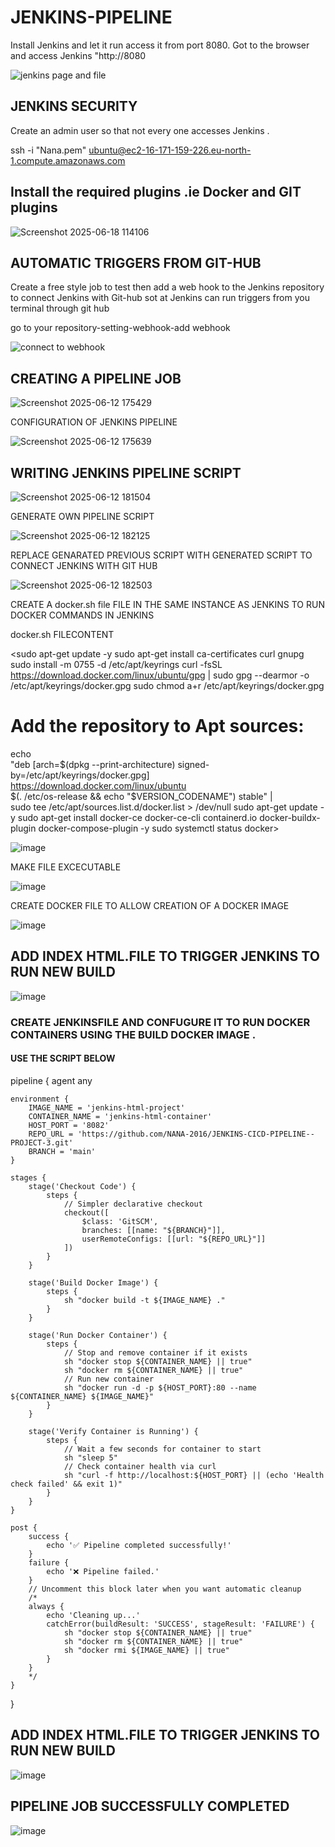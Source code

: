 # JENKINS-PIPELINE

Install Jenkins and let it run access it from port 8080. Got to the browser and access Jenkins "http://<Public ip address>8080

![jenkins page and file ](https://github.com/user-attachments/assets/483fc12a-d718-401e-b4ec-1e6098cca21c)

## JENKINS SECURITY

Create an admin user so that not every one accesses Jenkins .

ssh -i "Nana.pem" ubuntu@ec2-16-171-159-226.eu-north-1.compute.amazonaws.com


## Install the required plugins .ie Docker and GIT plugins

![Screenshot 2025-06-18 114106](https://github.com/user-attachments/assets/bb49e333-8035-497a-9ab0-c363ca6a0c73)



## AUTOMATIC TRIGGERS FROM GIT-HUB

Create a free style job to test then add a web hook to the Jenkins repository to connect Jenkins with Git-hub sot at Jenkins can run triggers from you terminal through git hub

go to your repository-setting-webhook-add webhook

![connect to webhook](https://github.com/user-attachments/assets/e653784b-775e-4aa5-aaa8-6401a4c959eb)

## CREATING A PIPELINE JOB

![Screenshot 2025-06-12 175429](https://github.com/user-attachments/assets/7c70016e-856e-4fe2-9529-e4b59e5e0b56)

CONFIGURATION OF JENKINS PIPELINE

![Screenshot 2025-06-12 175639](https://github.com/user-attachments/assets/e171e725-83fb-430c-9249-de8e3c971698)

## WRITING JENKINS PIPELINE SCRIPT

![Screenshot 2025-06-12 181504](https://github.com/user-attachments/assets/f8e6ac96-a98e-4281-b80f-61cc8b9c3ed2)

GENERATE OWN PIPELINE SCRIPT

![Screenshot 2025-06-12 182125](https://github.com/user-attachments/assets/c665f914-9a57-482c-8eb1-c4ffb9b6d594)

REPLACE GENARATED PREVIOUS SCRIPT WITH GENERATED SCRIPT TO CONNECT JENKINS WITH GIT HUB

![Screenshot 2025-06-12 182503](https://github.com/user-attachments/assets/89b99f73-0f12-4200-8ac2-0e1dbc99e44b)

CREATE A docker.sh file FILE IN THE SAME INSTANCE AS JENKINS TO RUN DOCKER COMMANDS IN JENKINS

docker.sh FILECONTENT

<sudo apt-get update -y
sudo apt-get install ca-certificates curl gnupg
sudo install -m 0755 -d /etc/apt/keyrings
curl -fsSL https://download.docker.com/linux/ubuntu/gpg | sudo gpg --dearmor -o /etc/apt/keyrings/docker.gpg
sudo chmod a+r /etc/apt/keyrings/docker.gpg

# Add the repository to Apt sources:
echo \
  "deb [arch=$(dpkg --print-architecture) signed-by=/etc/apt/keyrings/docker.gpg] https://download.docker.com/linux/ubuntu \
  $(. /etc/os-release && echo "$VERSION_CODENAME") stable" | \
  sudo tee /etc/apt/sources.list.d/docker.list > /dev/null
sudo apt-get update -y
sudo apt-get install docker-ce docker-ce-cli containerd.io docker-buildx-plugin docker-compose-plugin -y
sudo systemctl status docker>


![image](https://github.com/user-attachments/assets/a733f247-dffa-4094-88cd-5f2104ab8db9)

MAKE FILE EXCECUTABLE

![image](https://github.com/user-attachments/assets/28e016f8-ea3d-443e-8e8c-6a9f81ba6ef6)


CREATE DOCKER FILE TO ALLOW CREATION OF A DOCKER IMAGE

![image](https://github.com/user-attachments/assets/79da0f70-23fe-4193-9b17-4e9e6cc1c008)

## ADD INDEX HTML.FILE TO TRIGGER JENKINS TO RUN NEW BUILD
 
![image](https://github.com/user-attachments/assets/4559e9bc-d15d-47db-b8a6-1c4186181085)

### CREATE JENKINSFILE AND CONFUGURE IT TO RUN DOCKER CONTAINERS USING THE BUILD DOCKER IMAGE .
#### USE THE SCRIPT BELOW

pipeline {
    agent any

    environment {
        IMAGE_NAME = 'jenkins-html-project'
        CONTAINER_NAME = 'jenkins-html-container'
        HOST_PORT = '8082'
        REPO_URL = 'https://github.com/NANA-2016/JENKINS-CICD-PIPELINE--PROJECT-3.git'
        BRANCH = 'main'
    }

    stages {
        stage('Checkout Code') {
            steps {
                // Simpler declarative checkout
                checkout([
                    $class: 'GitSCM',
                    branches: [[name: "${BRANCH}"]],
                    userRemoteConfigs: [[url: "${REPO_URL}"]]
                ])
            }
        }

        stage('Build Docker Image') {
            steps {
                sh "docker build -t ${IMAGE_NAME} ."
            }
        }

        stage('Run Docker Container') {
            steps {
                // Stop and remove container if it exists
                sh "docker stop ${CONTAINER_NAME} || true"
                sh "docker rm ${CONTAINER_NAME} || true"
                // Run new container
                sh "docker run -d -p ${HOST_PORT}:80 --name ${CONTAINER_NAME} ${IMAGE_NAME}"
            }
        }

        stage('Verify Container is Running') {
            steps {
                // Wait a few seconds for container to start
                sh "sleep 5"
                // Check container health via curl
                sh "curl -f http://localhost:${HOST_PORT} || (echo 'Health check failed' && exit 1)"
            }
        }
    }

    post {
        success {
            echo '✅ Pipeline completed successfully!'
        }
        failure {
            echo '❌ Pipeline failed.'
        }
        // Uncomment this block later when you want automatic cleanup
        /*
        always {
            echo 'Cleaning up...'
            catchError(buildResult: 'SUCCESS', stageResult: 'FAILURE') {
                sh "docker stop ${CONTAINER_NAME} || true"
                sh "docker rm ${CONTAINER_NAME} || true"
                sh "docker rmi ${IMAGE_NAME} || true"
            }
        }
        */
    }
}




## ADD INDEX HTML.FILE TO TRIGGER JENKINS TO RUN NEW BUILD
 
![image](https://github.com/user-attachments/assets/4559e9bc-d15d-47db-b8a6-1c4186181085)

## PIPELINE JOB SUCCESSFULLY COMPLETED

![image](https://github.com/user-attachments/assets/53859d59-2211-4294-891f-e61f2bcc920d)
